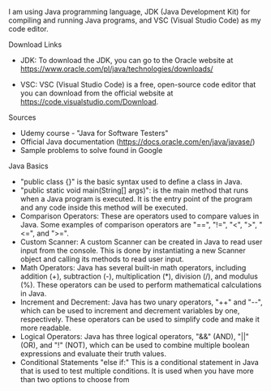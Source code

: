 I am using Java programming language, JDK (Java Development Kit) for compiling and running Java programs, and VSC (Visual Studio Code) as my code editor.

Download Links
* JDK: To download the JDK, you can go to the Oracle website at
https://www.oracle.com/pl/java/technologies/downloads/

* VSC: VSC (Visual Studio Code) is a free, open-source code editor that you can download from the official website at https://code.visualstudio.com/Download.

Sources
* Udemy course - "Java for Software Testers"
* Official Java documentation (https://docs.oracle.com/en/java/javase/)
* Sample problems to solve found in Google

Java Basics
* "public class {}" is the basic syntax used to define a class in Java.
* "public static void main(String[] args)": is the main method that runs when a Java program is executed. It is the entry point of the program and any code inside this method will be executed.
* Comparison Operators: These are operators used to compare values in Java. Some examples of comparison operators are "==", "!=", "<", ">", "<=", and ">=".
* Custom Scanner: A custom Scanner can be created in Java to read user input from the console. This is done by instantiating a new Scanner object and calling its methods to read user input.
* Math Operators: Java has several built-in math operators, including addition (+), subtraction (-), multiplication (*), division (/), and modulus (%). These operators can be used to perform mathematical calculations in Java.
* Increment and Decrement: Java has two unary operators, "++" and "--", which can be used to increment and decrement variables by one, respectively. These operators can be used to simplify code and make it more readable.
* Logical Operators: Java has three logical operators, "&&" (AND), "||" (OR), and "!" (NOT), which can be used to combine multiple boolean expressions and evaluate their truth values.
* Conditional Statements "else if:" This is a conditional statement in Java that is used to test multiple conditions. It is used when you have more than two options to choose from
